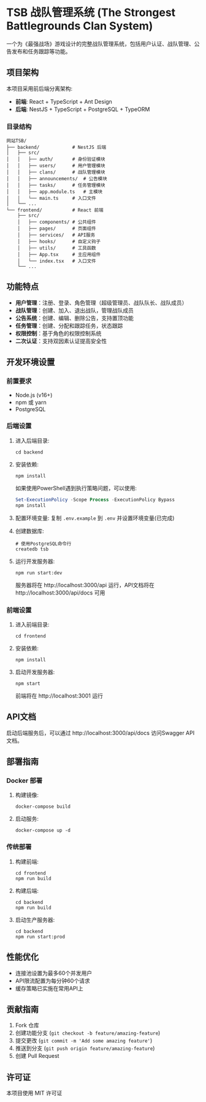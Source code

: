 # TSB 战队管理系统 (The Strongest Battlegrounds Clan System)

一个为《最强战场》游戏设计的完整战队管理系统，包括用户认证、战队管理、公告发布和任务跟踪等功能。

## 项目架构

本项目采用前后端分离架构:

- **前端**: React + TypeScript + Ant Design
- **后端**: NestJS + TypeScript + PostgreSQL + TypeORM

### 目录结构

```
网站TSB/
├── backend/            # NestJS 后端
│   ├── src/
│   │   ├── auth/       # 身份验证模块
│   │   ├── users/      # 用户管理模块
│   │   ├── clans/      # 战队管理模块
│   │   ├── announcements/  # 公告模块
│   │   ├── tasks/      # 任务管理模块
│   │   ├── app.module.ts   # 主模块
│   │   └── main.ts     # 入口文件
│   └── ...
└── frontend/           # React 前端
    ├── src/
    │   ├── components/ # 公共组件
    │   ├── pages/      # 页面组件
    │   ├── services/   # API服务
    │   ├── hooks/      # 自定义钩子
    │   ├── utils/      # 工具函数
    │   ├── App.tsx     # 主应用组件
    │   └── index.tsx   # 入口文件
    └── ...
```

## 功能特点

- **用户管理**：注册、登录、角色管理（超级管理员、战队队长、战队成员）
- **战队管理**：创建、加入、退出战队，管理战队成员
- **公告系统**：创建、编辑、删除公告，支持置顶功能
- **任务管理**：创建、分配和跟踪任务，状态跟踪
- **权限控制**：基于角色的权限控制系统
- **二次认证**：支持双因素认证提高安全性

## 开发环境设置

### 前置要求

- Node.js (v16+)
- npm 或 yarn
- PostgreSQL

### 后端设置

1. 进入后端目录:
   ```
   cd backend
   ```

2. 安装依赖:
   ```
   npm install
   ```
   
   如果使用PowerShell遇到执行策略问题，可以使用:
   ```powershell
   Set-ExecutionPolicy -Scope Process -ExecutionPolicy Bypass
   npm install
   ```

3. 配置环境变量:
   复制 `.env.example` 到 `.env` 并设置环境变量(已完成)

4. 创建数据库:
   ```
   # 使用PostgreSQL命令行
   createdb tsb
   ```

5. 运行开发服务器:
   ```
   npm run start:dev
   ```
   
   服务器将在 http://localhost:3000/api 运行，API文档将在 http://localhost:3000/api/docs 可用

### 前端设置

1. 进入前端目录:
   ```
   cd frontend
   ```

2. 安装依赖:
   ```
   npm install
   ```

3. 启动开发服务器:
   ```
   npm start
   ```
   
   前端将在 http://localhost:3001 运行

## API文档

启动后端服务后，可以通过 http://localhost:3000/api/docs 访问Swagger API文档。

## 部署指南

### Docker 部署

1. 构建镜像:
   ```
   docker-compose build
   ```

2. 启动服务:
   ```
   docker-compose up -d
   ```

### 传统部署

1. 构建前端:
   ```
   cd frontend
   npm run build
   ```

2. 构建后端:
   ```
   cd backend
   npm run build
   ```

3. 启动生产服务器:
   ```
   cd backend
   npm run start:prod
   ```

## 性能优化

- 连接池设置为最多60个并发用户
- API限流配置为每分钟60个请求
- 缓存策略已实施在常用API上

## 贡献指南

1. Fork 仓库
2. 创建功能分支 (`git checkout -b feature/amazing-feature`)
3. 提交更改 (`git commit -m 'Add some amazing feature'`)
4. 推送到分支 (`git push origin feature/amazing-feature`)
5. 创建 Pull Request

## 许可证

本项目使用 MIT 许可证

